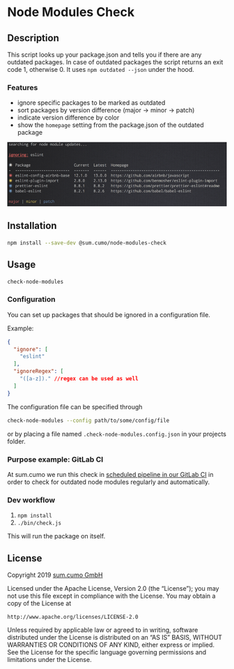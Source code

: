 # Node Modules Check

## Description

This script looks up your package.json and tells you if there are any outdated packages. In case of outdated packages the script returns an exit code 1, otherwise 0. It uses `npm outdated --json` under the hood.

### Features

* ignore specific packages to be marked as outdated
* sort packages by version difference (major → minor → patch)
* indicate version difference by color
* show the `homepage` setting from the package.json of the outdated package

![output](./docs/images/output.png)

## Installation

```bash
npm install --save-dev @sum.cumo/node-modules-check
```

## Usage

```bash
check-node-modules
```

### Configuration

You can set up packages that should be ignored in a configuration file.

Example:

```json
{
  "ignore": [
    "eslint"
  ],
  "ignoreRegex": [
    "([a-z])." //regex can be used as well
  ]
}
```

The configuration file can be specified through

```bash
check-node-modules --config path/to/some/config/file
```

or by placing a file named `.check-node-modules.config.json` in your projects folder.

### Purpose example: GitLab CI

At sum.cumo we run this check in [scheduled pipeline in our GitLab CI](https://docs.gitlab.com/ee/user/project/pipelines/schedules.html) in order to check for outdated node modules regularly and automatically.

### Dev workflow

1. `npm install`
1. `./bin/check.js`

This will run the package on itself.

## License

Copyright 2019 [sum.cumo GmbH](https://www.sumcumo.com/)

Licensed under the Apache License, Version 2.0 (the “License”); you may not use this file except in compliance with the License. You may obtain a copy of the License at

    http://www.apache.org/licenses/LICENSE-2.0

Unless required by applicable law or agreed to in writing, software distributed under the License is distributed on an “AS IS” BASIS, WITHOUT WARRANTIES OR CONDITIONS OF ANY KIND, either express or implied. See the License for the specific language governing permissions and limitations under the License.